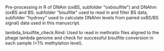 Pre-processing in R of DNAm (oxBS, subfolder "oxbisulfite") and DNAhm (oxBS and BS; subfolder "bisulfite" used to read in and filter BS data, subfolder "hydroxy" used to calculate DNAhm levels from paired oxBS/BS signal) data used in this manuscript.

lambda_bisulfite_check.Rmd: Used to read in methratio files aligned to the phage lambda genome and check for successful bisulfite conversion in each sample (<1% methylation level).
